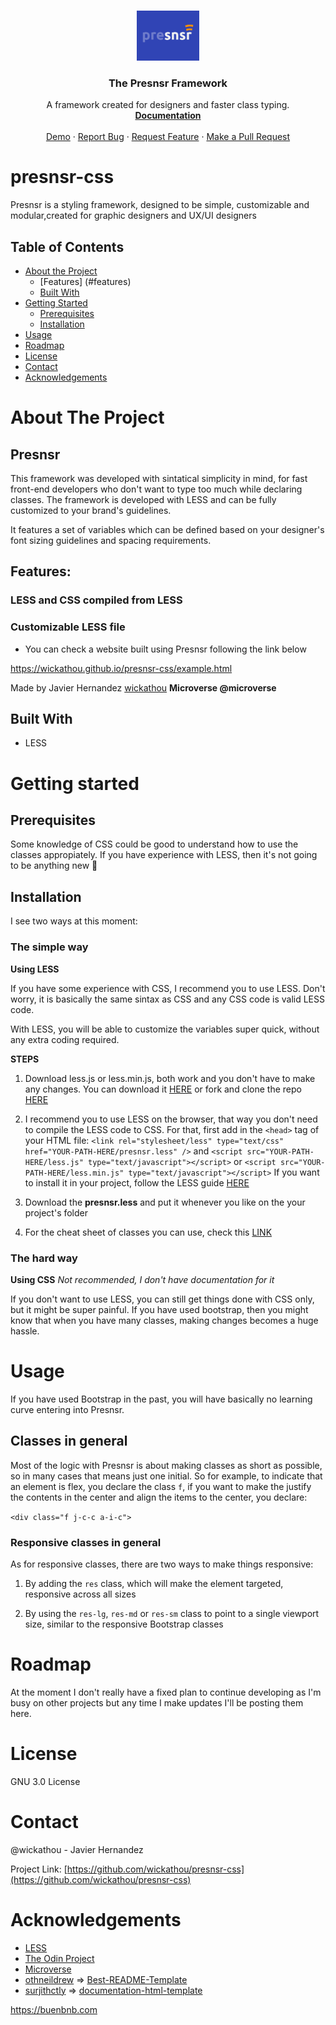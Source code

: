 <!-- PROJECT LOGO -->
<br />
<p align="center">
  <a href="https://github.com/wickathou/presnsr-css">
    <img src="./assets/Presnsr-logo.png" alt="Logo" width="100" height="80">
  </a>

  <h3 align="center">The Presnsr Framework</h3>

  <p align="center">
    A framework created for designers and faster class typing. 
    <br />
    <a href="https://github.com/wickathou/presnsr-css"><strong>Documentation</strong></a>
    <br />
    <br />
    <a href="https://github.com/wickathou/presnsr-css">Demo</a>
    ·
    <a href="https://github.com/wickathou/presnsr-css/issues">Report Bug</a>
    ·
    <a href="https://github.com/wickathou/presnsr-css/issues">Request Feature</a>
    ·
    <a href="https://github.com/wickathou/presnsr-css/pulls">Make a Pull Request</a>
  </p>
</p>

# presnsr-css
Presnsr is a styling framework, designed to be simple, customizable and modular,created for graphic designers and UX/UI designers

<!-- TABLE OF CONTENTS -->
## Table of Contents

* [About the Project](#about-the-project)
  * [Features] (#features)
  * [Built With](#built-with)
* [Getting Started](#getting-started)
    * [Prerequisites](#prerequisites)
    * [Installation](#installation)
* [Usage](#usage)
* [Roadmap](#roadmap)
* [License](#license)
* [Contact](#contact)
* [Acknowledgements](#acknowledgements)

<!-- ABOUT THE PROJECT -->
# About The Project
## Presnsr

This framework was developed with sintatical simplicity in mind, for fast front-end developers who don't want to type too much while declaring classes. The framework is developed with LESS and can be fully customized to your brand's guidelines.

It features a set of variables which can be defined based on your designer's font sizing guidelines and spacing requirements.

## Features:

### LESS and CSS compiled from LESS
### Customizable LESS file

- You can check a website built using Presnsr following the link below

https://wickathou.github.io/presnsr-css/example.html

Made by Javier Hernandez [wickathou](https://github.com/wickathou)
**Microverse @microverse**

## Built With

* LESS

<!-- GETTING STARTED -->
# Getting started

## Prerequisites

Some knowledge of CSS could be good to understand how to use the classes appropiately. If you have experience with LESS, then it's not going to be anything new 🙂

## Installation

I see two ways at this moment:

### The simple way
**Using LESS**

If you have some experience with CSS, I recommend you to use LESS. Don't worry, it is basically the same sintax as CSS and any CSS code is valid LESS code.

With LESS, you will be able to customize the variables super quick, without any extra coding required.

**STEPS**

1. Download less.js or less.min.js, both work and you don't have to make any changes. You can download it [HERE](https://github.com/less/less.js/archive/master.zip) or fork and clone the repo [HERE](git@github.com:wickathou/presnsr-css.git)

2. I recommend you to use LESS on the browser, that way you don't need to compile the LESS code to CSS. For that, first add in the `<head>` tag of your HTML file:
`<link rel="stylesheet/less" type="text/css" href="YOUR-PATH-HERE/presnsr.less" />`
and
`<script src="YOUR-PATH-HERE/less.js" type="text/javascript"></script>` or `<script src="YOUR-PATH-HERE/less.min.js" type="text/javascript"></script>`
If you want to install it in your project, follow the LESS guide [HERE](http://lesscss.org/usage/)

3. Download the **presnsr.less** and put it whenever you like on the your project's folder

4. For the cheat sheet of classes you can use, check this [LINK](https://github.com/wickathou/presnsr-css/documentation)

### The hard way
**Using CSS** *Not recommended, I don't have documentation for it*

If you don't want to use LESS, you can still get things done with CSS only, but it might be super painful. If you have used bootstrap, then you might know that when you have many classes, making changes becomes a huge hassle.

# Usage

If you have used Bootstrap in the past, you will have basically no learning curve entering into Presnsr.

## Classes in general

Most of the logic with Presnsr is about making classes as short as possible, so in many cases that means just one initial. So for example, to indicate that an element is flex, you declare the class `f`, if you want to make the justify the contents in the center and align the items to the center, you declare:

`<div class="f j-c-c a-i-c">`

### Responsive classes in general

As for responsive classes, there are two ways to make things responsive:

1. By adding the `res` class, which will make the element targeted, responsive across all sizes

2. By using the `res-lg`, `res-md` or `res-sm` class to point to a single viewport size, similar to the responsive Bootstrap classes


<!-- ROADMAP -->
# Roadmap

At the moment I don't really have a fixed plan to continue developing as I'm busy on other projects but any time I make updates I'll be posting them here.

<!-- LICENSE -->
# License

GNU 3.0 License

<!-- CONTACT -->
# Contact

@wickathou - Javier Hernandez

Project Link: [https://github.com/wickathou/presnsr-css](https://github.com/wickathou/presnsr-css)

<!-- ACKNOWLEDGEMENTS -->
# Acknowledgements

- [LESS](https://github.com/less/less.js/archive/master.zip)
- [The Odin Project](https://www.theodinproject.com)
- [Microverse](https://microverse.org)
- [othneildrew](https://github.com/othneildrew) => [Best-README-Template](https://github.com/othneildrew/Best-README-Template)
- [surjithctly](https://github.com/surjithctly) => [documentation-html-template](https://github.com/surjithctly/documentation-html-template)


<!-- MARKDOWN LINKS & IMAGES -->

https://buenbnb.com
